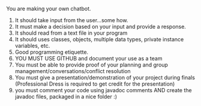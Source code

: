 You are making your own chatbot.
1) It should take input from the user...some how.
2) It must make a decision based on your input and provide a response.
3) It should read from a text file in your program
4) It should uses classes, objects, multiple data types, private instance variables, etc.
5) Good programming etiquette.
6) YOU MUST USE GITHUB and document your use as a team
7) You must be able to provide proof of your planning and group management/conversations/conflict resolution
8) You must give a presentation/demonstration of your project during finals (Professional Dress is required to get credit for the presentation)
9) you must comment your code using javadoc comments AND create the javadoc files, packaged in a nice folder :)
